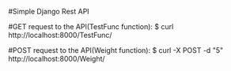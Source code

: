 #Simple Django Rest API

#GET request to the API(TestFunc function):
$ curl http://localhost:8000/TestFunc/

#POST request to the API(Weight function):
$ curl -X POST -d "5" http://localhost:8000/Weight/

